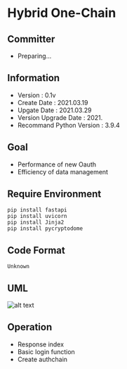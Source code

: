 # Hybrid One-Chain

## Committer
- Preparing...

## Information
- Version : 0.1v
- Create Date : 2021.03.19
- Upgate Date : 2021.03.29
- Version Upgrade Date : 2021.
- Recommand Python Version : 3.9.4

## Goal
- Performance of new Oauth
- Efficiency of data management

## Require Environment
```
pip install fastapi
pip install uvicorn
pip install Jinja2
pip install pycryptodome
```

## Code Format
``` Unknown ```

## UML
![alt text](image/One-Chain-UML.png)

## Operation
- Response index
- Basic login function
- Create authchain